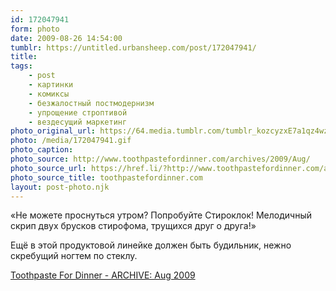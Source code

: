 ```yaml
---
id: 172047941
form: photo
date: 2009-08-26 14:54:00
tumblr: https://untitled.urbansheep.com/post/172047941/
title:
tags:
    - post
    - картинки
    - комиксы
    - безжалостный постмодернизм
    - упрощение строптивой
    - вездесущий маркетинг
photo_original_url: https://64.media.tumblr.com/tumblr_kozcyzxE7a1qz4wzio1_640.gif
photo: /media/172047941.gif
photo_caption: 
photo_source: http://www.toothpastefordinner.com/archives/2009/Aug/
photo_source_url: https://href.li/?http://www.toothpastefordinner.com/archives/2009/Aug/
photo_source_title: toothpastefordinner.com
layout: post-photo.njk
---
```


<p>«Не можете проснуться утром? Попробуйте Стироклок! Мелодичный скрип двух брусков стирофома, трущихся друг о друга!»</p>

<p>Ещё в этой продуктовой линейке должен быть будильник, нежно скребущий ногтем по стеклу.</p>

<p><a href="http://www.toothpastefordinner.com/archives/2009/Aug/">Toothpaste For Dinner - ARCHIVE: Aug 2009</a></p>
